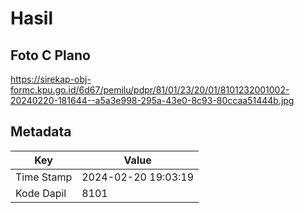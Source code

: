 # Hasil

## Foto C Plano

https://sirekap-obj-formc.kpu.go.id/6d67/pemilu/pdpr/81/01/23/20/01/8101232001002-20240220-181644--a5a3e998-295a-43e0-8c93-80ccaa51444b.jpg


## Metadata

| Key        | Value               |
| ---------- | ------------------- |
| Time Stamp | 2024-02-20 19:03:19 |
| Kode Dapil | 8101                |



